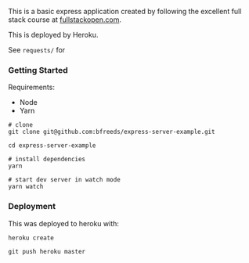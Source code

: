 This is a basic express application created by following the excellent full stack course at [fullstackopen.com](https://fullstackopen.com/en/part3/node_js_and_express).

This is deployed by Heroku.

See `requests/` for

### Getting Started

Requirements:

- Node
- Yarn

```shell
# clone
git clone git@github.com:bfreeds/express-server-example.git

cd express-server-example

# install dependencies
yarn

# start dev server in watch mode
yarn watch
```

### Deployment

This was deployed to heroku with:

```shell
heroku create

git push heroku master
```
